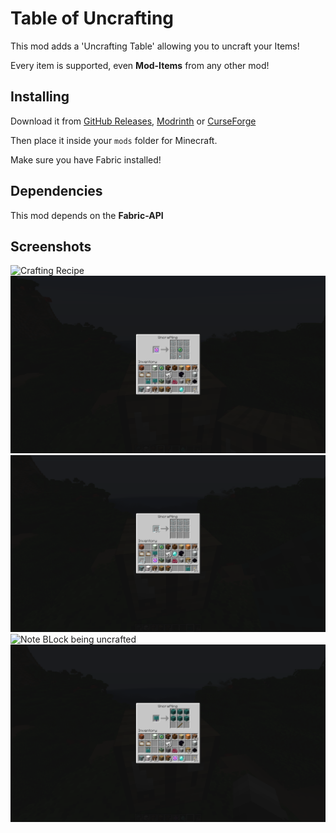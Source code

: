 # Table of Uncrafting

This mod adds a 'Uncrafting Table' allowing you to uncraft your Items!

Every item is supported, even **Mod-Items** from any other mod!


## Installing
Download it from [GitHub Releases](https://github.com/1TheCrazy/TableOfUncrafting/releases), [Modrinth](https://modrinth.com/mod/table-of-uncrafting) or [CurseForge](https://curseforge.com/minecraft/mc-mods/table-of-uncrafting)

Then place it inside your `mods` folder for Minecraft.

Make sure you have Fabric installed!

## Dependencies
This mod depends on the **Fabric-API**

## Screenshots
![Crafting Recipe](screenshots/crafting_recipe.png)
![Endcrystal being uncrafted](screenshots/end_crystal.png)
![Glass Pane being uncrafted](screenshots/glass_pane.png)
![Note BLock being uncrafted](screenshots/block.png)
![Sign being uncrafted](screenshots/sign.png)
